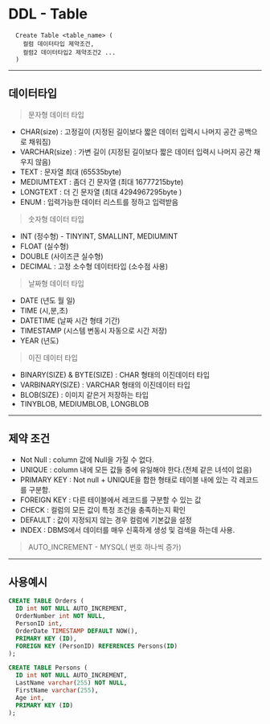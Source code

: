 # DDL - Table

```
  Create Table <table_name> (
    컬럼 데이터타입 제약조건,
    컬럼2 데이터타입2 제약조건2 ...
  )
```

---

## 데이터타입

> 문자형 데이터 타입

- CHAR(size) : 고정길이 (지정된 길이보다 짧은 데이터 입력시 나머지 공간 공백으로 채워짐)
- VARCHAR(size) : 가변 길이 (지정된 길이보다 짧은 데이터 입력시 나머지 공간 채우지 않음)
- TEXT : 문자열 최대 (65535byte)
- MEDIUMTEXT : 좀더 긴 문자열 (최대 16777215byte)
- LONGTEXT : 더 긴 문자열 (최대 4294967295byte )
- ENUM : 입력가능한 데이터 리스트를 정하고 입력받음

> 숫자형 데이터 타입

- INT (정수형) - TINYINT, SMALLINT, MEDIUMINT
- FLOAT (실수형)
- DOUBLE (사이즈큰 실수형)
- DECIMAL : 고정 소수형 데이터타입 (소수점 사용)

> 날짜형 데이터 타입

- DATE (년도 월 일)
- TIME (시,분,초)
- DATETIME (날짜 시간 형태 기간)
- TIMESTAMP (시스템 변동시 자동으로 시간 저장)
- YEAR (년도)

> 이진 데이터 타입

- BINARY(SIZE) & BYTE(SIZE) : CHAR 형태의 이진데이터 타입
- VARBINARY(SIZE) : VARCHAR 형태의 이진데이터 타입
- BLOB(SIZE) : 이미지 같은거 저장하는 타입
- TINYBLOB, MEDIUMBLOB, LONGBLOB

---

## 제약 조건

- Not Null : column 값에 Null을 가질 수 없다.
- UNIQUE : column 내에 모든 값들 중에 유일해야 한다.(전체 같은 녀석이 없음)
- PRIMARY KEY : Not null + UNIQUE을 합한 형태로 테이블 내에 있는 각 레코드를 구분함.
- FOREIGN KEY : 다른 테이블에서 레코드를 구분할 수 있는 값
- CHECK : 컬럼의 모든 값이 특정 조건을 충족하는지 확인
- DEFAULT : 값이 지정되지 않는 경우 컬럼에 기본값을 설정
- INDEX : DBMS에서 데이터를 매우 신혹하게 생성 및 검색을 하는데 사용.

> AUTO_INCREMENT - MYSQL( 번호 하나씩 증가)

---

## 사용예시

```SQL
CREATE TABLE Orders (
  ID int NOT NULL AUTO_INCREMENT,
  OrderNumber int NOT NULL,
  PersonID int,
  OrderDate TIMESTAMP DEFAULT NOW(),
  PRIMARY KEY (ID),
  FOREIGN KEY (PersonID) REFERENCES Persons(ID)
);
```

```SQL
CREATE TABLE Persons (
  ID int NOT NULL AUTO_INCREMENT,
  LastName varchar(255) NOT NULL,
  FirstName varchar(255),
  Age int,
  PRIMARY KEY (ID)
);
```
